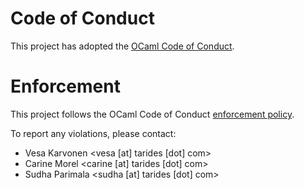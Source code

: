 # Code of Conduct

This project has adopted the
[OCaml Code of Conduct](https://github.com/ocaml/code-of-conduct/blob/main/CODE_OF_CONDUCT.md).

# Enforcement

This project follows the OCaml Code of Conduct
[enforcement policy](https://github.com/ocaml/code-of-conduct/blob/main/CODE_OF_CONDUCT.md#enforcement).

To report any violations, please contact:

- Vesa Karvonen <vesa [at] tarides [dot] com>
- Carine Morel <carine [at] tarides [dot] com>
- Sudha Parimala <sudha [at] tarides [dot] com>
